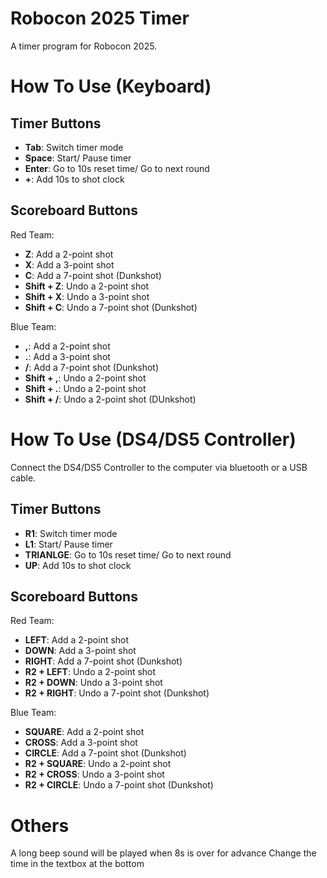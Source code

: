 # Robocon 2025 Timer
A timer program for Robocon 2025.

# How To Use (Keyboard)

## Timer Buttons
- **Tab**: Switch timer mode 
- **Space**: Start/ Pause timer
- **Enter**: Go to 10s reset time/ Go to next round
- **+**: Add 10s to shot clock

## Scoreboard Buttons
Red Team:
- **Z**: Add a 2-point shot
- **X**: Add a 3-point shot
- **C**: Add a 7-point shot (Dunkshot)
- **Shift + Z**: Undo a 2-point shot
- **Shift + X**: Undo a 3-point shot
- **Shift + C**: Undo a 7-point shot (Dunkshot)

Blue Team:
- **,**: Add a 2-point shot
- **.**: Add a 3-point shot
- **/**: Add a 7-point shot (Dunkshot)
- **Shift + ,**: Undo a 2-point shot
- **Shift + .**: Undo a 2-point shot
- **Shift + /**: Undo a 2-point shot (DUnkshot)


# How To Use (DS4/DS5 Controller)

Connect the DS4/DS5 Controller to the computer via bluetooth or a USB cable.

## Timer Buttons
- **R1**: Switch timer mode 
- **L1**: Start/ Pause timer
- **TRIANLGE**: Go to 10s reset time/ Go to next round
- **UP**: Add 10s to shot clock

## Scoreboard Buttons
Red Team:
- **LEFT**: Add a 2-point shot
- **DOWN**: Add a 3-point shot
- **RIGHT**: Add a 7-point shot (Dunkshot)
- **R2 + LEFT**: Undo a 2-point shot
- **R2 + DOWN**: Undo a 3-point shot
- **R2 + RIGHT**: Undo a 7-point shot (Dunkshot)

Blue Team:
- **SQUARE**: Add a 2-point shot
- **CROSS**: Add a 3-point shot
- **CIRCLE**: Add a 7-point shot (Dunkshot)
- **R2 + SQUARE**: Undo a 2-point shot
- **R2 + CROSS**: Undo a 3-point shot
- **R2 + CIRCLE**: Undo a 7-point shot (Dunkshot)

# Others
A long beep sound will be played when 8s is over for advance
Change the time in the textbox at the bottom